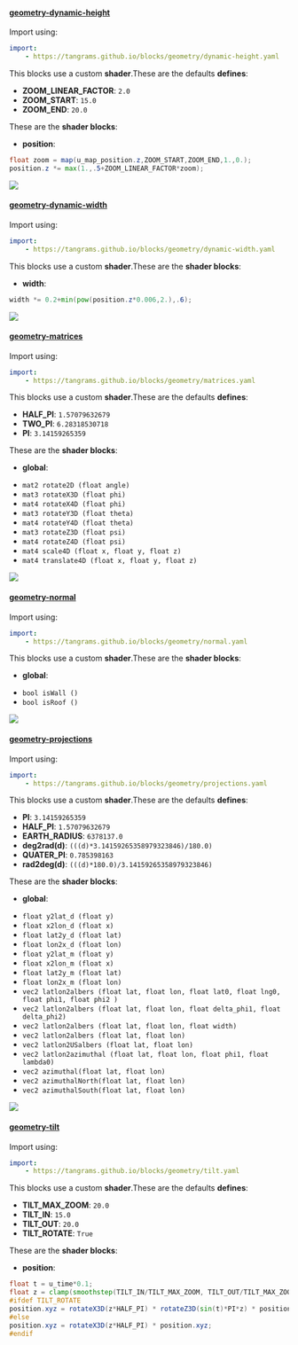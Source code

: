 

#### [geometry-dynamic-height](https://github.com/tangrams/blocks/blob/gh-pages/geometry/dynamic-height.yaml)



Import using:

```yaml
import:
    - https://tangrams.github.io/blocks/geometry/dynamic-height.yaml
```


This blocks use a custom **shader**.These are the defaults **defines**:
 - **ZOOM_LINEAR_FACTOR**: ```2.0```
 - **ZOOM_START**: ```15.0```
 - **ZOOM_END**: ```20.0```

These are the **shader blocks**:

- **position**:

```glsl
float zoom = map(u_map_position.z,ZOOM_START,ZOOM_END,1.,0.);
position.z *= max(1.,.5+ZOOM_LINEAR_FACTOR*zoom);
```



![](https://mapzen.com/common/styleguide/images/divider/compass-red.png)


#### [geometry-dynamic-width](https://github.com/tangrams/blocks/blob/gh-pages/geometry/dynamic-width.yaml)



Import using:

```yaml
import:
    - https://tangrams.github.io/blocks/geometry/dynamic-width.yaml
```


This blocks use a custom **shader**.These are the **shader blocks**:

- **width**:

```glsl
width *= 0.2+min(pow(position.z*0.006,2.),.6);
```



![](https://mapzen.com/common/styleguide/images/divider/compass-red.png)


#### [geometry-matrices](https://github.com/tangrams/blocks/blob/gh-pages/geometry/matrices.yaml)



Import using:

```yaml
import:
    - https://tangrams.github.io/blocks/geometry/matrices.yaml
```


This blocks use a custom **shader**.These are the defaults **defines**:
 - **HALF_PI**: ```1.57079632679```
 - **TWO_PI**: ```6.28318530718```
 - **PI**: ```3.14159265359```

These are the **shader blocks**:

- **global**:
 + `mat2 rotate2D (float angle) `
 + `mat3 rotateX3D (float phi) `
 + `mat4 rotateX4D (float phi) `
 + `mat3 rotateY3D (float theta) `
 + `mat4 rotateY4D (float theta) `
 + `mat3 rotateZ3D (float psi) `
 + `mat4 rotateZ4D (float psi) `
 + `mat4 scale4D (float x, float y, float z) `
 + `mat4 translate4D (float x, float y, float z) `

![](https://mapzen.com/common/styleguide/images/divider/compass-red.png)


#### [geometry-normal](https://github.com/tangrams/blocks/blob/gh-pages/geometry/normal.yaml)



Import using:

```yaml
import:
    - https://tangrams.github.io/blocks/geometry/normal.yaml
```


This blocks use a custom **shader**.These are the **shader blocks**:

- **global**:
 + `bool isWall () `
 + `bool isRoof () `

![](https://mapzen.com/common/styleguide/images/divider/compass-red.png)


#### [geometry-projections](https://github.com/tangrams/blocks/blob/gh-pages/geometry/projections.yaml)



Import using:

```yaml
import:
    - https://tangrams.github.io/blocks/geometry/projections.yaml
```


This blocks use a custom **shader**.These are the defaults **defines**:
 - **PI**: ```3.14159265359```
 - **HALF_PI**: ```1.57079632679```
 - **EARTH_RADIUS**: ```6378137.0```
 - **deg2rad(d)**: ```(((d)*3.14159265358979323846)/180.0)```
 - **QUATER_PI**: ```0.785398163```
 - **rad2deg(d)**: ```(((d)*180.0)/3.14159265358979323846)```

These are the **shader blocks**:

- **global**:
 + `float y2lat_d (float y) `
 + `float x2lon_d (float x) `
 + `float lat2y_d (float lat) `
 + `float lon2x_d (float lon) `
 + `float y2lat_m (float y) `
 + `float x2lon_m (float x) `
 + `float lat2y_m (float lat) `
 + `float lon2x_m (float lon) `
 + `vec2 latlon2albers (float lat, float lon, float lat0, float lng0, float phi1, float phi2 ) `
 + `vec2 latlon2albers (float lat, float lon, float delta_phi1, float delta_phi2) `
 + `vec2 latlon2albers (float lat, float lon, float width) `
 + `vec2 latlon2albers (float lat, float lon) `
 + `vec2 latlon2USalbers (float lat, float lon) `
 + `vec2 latlon2azimuthal (float lat, float lon, float phi1, float lambda0) `
 + `vec2 azimuthal(float lat, float lon) `
 + `vec2 azimuthalNorth(float lat, float lon) `
 + `vec2 azimuthalSouth(float lat, float lon) `

![](https://mapzen.com/common/styleguide/images/divider/compass-red.png)


#### [geometry-tilt](https://github.com/tangrams/blocks/blob/gh-pages/geometry/tilt.yaml)



Import using:

```yaml
import:
    - https://tangrams.github.io/blocks/geometry/tilt.yaml
```


This blocks use a custom **shader**.These are the defaults **defines**:
 - **TILT_MAX_ZOOM**: ```20.0```
 - **TILT_IN**: ```15.0```
 - **TILT_OUT**: ```20.0```
 - **TILT_ROTATE**: ```True```

These are the **shader blocks**:

- **position**:

```glsl
float t = u_time*0.1; 
float z = clamp(smoothstep(TILT_IN/TILT_MAX_ZOOM, TILT_OUT/TILT_MAX_ZOOM, max(u_map_position.z/TILT_MAX_ZOOM,0.)*0.9), 0., 1.);
#ifdef TILT_ROTATE
position.xyz = rotateX3D(z*HALF_PI) * rotateZ3D(sin(t)*PI*z) * position.xyz;
#else
position.xyz = rotateX3D(z*HALF_PI) * position.xyz;
#endif
```


